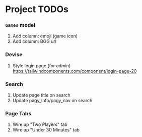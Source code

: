 # Project TODOs

### `Games` model
1. Add column: emoji (game icon)
2. Add column: BGG url

### Devise
1. Style login page (for admin)
    https://tailwindcomponents.com/component/login-page-20

### Search
1. Update page title on search
2. Update pagy_info/pagy_nav on search

### Page Tabs
1. Wire up "Two Players" tab
2. Wire up "Under 30 Minutes" tab
